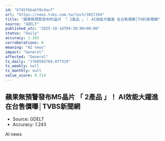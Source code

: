 ```yaml
---
id: "6745fbbabf0cdacf"
url: "https://news.tvbs.com.tw/tech/3017394"
title: "蘋果無預警發布M5晶片 「 2產品 」！ AI效能大躍進 在台售價曝│TVBS新聞網"
source: "GDELT"
published_utc: "2025-10-16T04:30:00+00:00"
status: "daily"
accuracy: 1.243
corroborations: 0
meaning: "AI news"
impact: "General"
affected: "General"
ts_daily: "1760595789.077329"
ts_weekly: null
ts_monthly: null
value_score: 0.714
---
```

## 蘋果無預警發布M5晶片 「 2產品 」！ AI效能大躍進 在台售價曝│TVBS新聞網

- Source: GDELT
- Accuracy: 1.243

AI news
